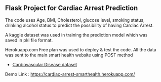 ## Flask Project for Cardiac Arrest Prediction 

The code uses Age, BMI, Cholesterol, glucose level, smoking status, drinking alcohol status to predict the possibility
of having Cardiac Arrest. 

A kaggle dataset was used in training the prediction model which was saved in pkl file format.

Herokuapp.com Free plan was used to deploy & test the code. All the data was sent to the main smart health website using POST method
 

 * [Cardiovascular Disease dataset](https://www.kaggle.com/datasets/sulianova/cardiovascular-disease-dataset)



Demo Link : https://cardiac-arrest-smarthealth.herokuapp.com/

